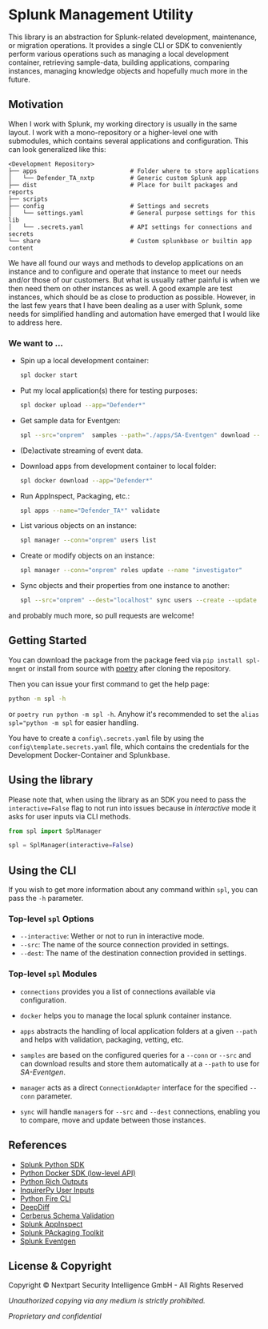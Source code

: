 # Splunk Management Utility

This library is an abstraction for Splunk-related development, maintenance, or migration
operations. It provides a single CLI or SDK to conveniently perform various operations
such as managing a local development container, retrieving sample-data, building
applications, comparing instances, managing knowledge objects and hopefully much more in
the future.

## Motivation

When I work with Splunk, my working directory is usually in the same layout. I work with
a mono-repository or a higher-level one with submodules, which contains several
applications and configuration. This can look generalized like this:

```
<Development Repository>
├── apps                          # Folder where to store applications
│   └── Defender_TA_nxtp          # Generic custom Splunk app
├── dist                          # Place for built packages and reports
├── scripts
├── config                        # Settings and secrets
│   └── settings.yaml             # General purpose settings for this lib
│   └── .secrets.yaml             # API settings for connections and secrets
└── share                         # Custom splunkbase or builtin app content
```

We have all found our ways and methods to develop applications on an instance and to
configure and operate that instance to meet our needs and/or those of our customers. But
what is usually rather painful is when we then need them on other instances as well. A
good example are test instances, which should be as close to production as possible.
However, in the last few years that I have been dealing as a user with Splunk, some
needs for simplified handling and automation have emerged that I would like to address
here.

### We want to ...

- Spin up a local development container:

  ```bash
  spl docker start
  ```

- Put my local application(s) there for testing purposes:

  ```bash
  spl docker upload --app="Defender*"
  ```

- Get sample data for Eventgen:

  ```bash
  spl --src="onprem"  samples --path="./apps/SA-Eventgen" download --name="WinDefender"
  ```

- (De)activate streaming of event data.

- Download apps from development container to local folder:

  ```bash
  spl docker download --app="Defender*"
  ```

- Run AppInspect, Packaging, etc.:

  ```bash
  spl apps --name="Defender_TA*" validate
  ```

- List various objects on an instance:

  ```bash
  spl manager --conn="onprem" users list
  ```

- Create or modify objects on an instance:

  ```bash
  spl manager --conn="onprem" roles update --name "investigator"
  ```

- Sync objects and their properties from one instance to another:
  ```bash
  spl --src="onprem" --dest="localhost" sync users --create --update
  ```

and probably much more, so pull requests are welcome!

## Getting Started

You can download the package from the package feed via `pip install spl-mngmt` or
install from source with [poetry](https://python-poetry.org/) after cloning the
repository.

Then you can issue your first command to get the help page:

```bash
python -m spl -h
```

or `poetry run python -m spl -h`. Anyhow it's recommended to set the
`alias spl="python -m spl` for easier handling.

You have to create a `config\.secrets.yaml` file by using the `config\template.secrets.yaml` file, which contains
the credentials for the Development Docker-Container and Splunkbase.

## Using the library

Please note that, when using the library as an SDK you need to pass the
`interactive=False` flag to not run into issues because in _interactive_ mode it asks
for user inputs via CLI methods.

```python
from spl import SplManager

spl = SplManager(interactive=False)
```

## Using the CLI

If you wish to get more information about any command within `spl`, you can pass the
`-h` parameter.

### Top-level `spl` Options

- `--interactive`: Wether or not to run in interactive mode.
- `--src`: The name of the source connection provided in settings.
- `--dest`: The name of the destination connection provided in settings.

### Top-level `spl` Modules

- `connections` provides you a list of connections available via configuration.

- `docker` helps you to manage the local splunk container instance.

- `apps` abstracts the handling of local application folders at a given `--path` and
  helps with validation, packaging, vetting, etc.

- `samples` are based on the configured queries for a `--conn` or `--src` and can
  download results and store them automatically at a `--path` to use for _SA-Eventgen_.

- `manager` acts as a direct `ConnectionAdapter` interface for the specified `--conn`
  parameter.

- `sync` will handle `manager`s for `--src` and `--dest` connections, enabling you to
  compare, move and update between those instances.

## References

- [Splunk Python SDK](https://docs.splunk.com/Documentation/PythonSDK)
- [Python Docker SDK (low-level API)](https://docker-py.readthedocs.io)
- [Python Rich Outputs](https://rich.readthedocs.io)
- [InquirerPy User Inputs](https://inquirerpy.readthedocs.io/)
- [Python Fire CLI](https://github.com/google/python-fire)
- [DeepDiff](https://zepworks.com/deepdiff/current/)
- [Cerberus Schema Validation](https://docs.python-cerberus.org/)
- [Splunk AppInspect](https://dev.splunk.com/enterprise/reference/appinspect)
- [Splunk PAckaging Toolkit](https://dev.splunk.com/enterprise/reference/packagingtoolkit)
- [Splunk Eventgen](http://splunk.github.io/eventgen/)

## License & Copyright

Copyright © Nextpart Security Intelligence GmbH - All Rights Reserved

_Unauthorized copying via any medium is strictly prohibited._

_Proprietary and confidential_
